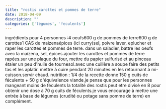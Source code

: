 ```yaml
---
title: "rostis carottes et pommes de terre"
date: 2018-04-09
description: ""
categories: ['légumes', 'feculents']
---
```


          
ingr&eacute;dients pour 4 personnes :4 oeufs600 g de pommes de terre600 g de carottes1 CAS de maizena&eacute;pices (ici curry)sel, poivre&nbsp;laver, eplucher et raper les carottes et pommes de terre. dans un saladier, battre les oeufs avec la maizena, sel, &eacute;pices.ajouter les carottes et pommes de terre rap&eacute;es.sur une plaque du four, mettre du papier sulfuris&eacute; et au pinceau &eacute;taler un peu d&#39;huile de tournesol.avec une cuill&egrave;re a soupe faire des petits tas et les aplatir.&nbsp;mettre &agrave; cuire pendant 20 minutes en les retournant &agrave; mi-cuisson.servir chaud.&nbsp;nutrition : 1/4 de la recette donne 150 g cuits de f&eacute;culents + 50 g d&#39;&eacute;quivalence viande.je pense que pour les personnes mangeant moins de f&eacute;culents la totalit&eacute; des rostis peut etre divis&eacute; en 8 pour obtenir une dose &agrave; 70 g cuits de f&eacute;culents.je vous encourage &agrave; mettre une entr&eacute;e &agrave; base de l&eacute;gumes (crudit&eacute; ou potage sans pomme de terre) en compl&eacute;ment.&nbsp;&nbsp;

                          
